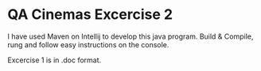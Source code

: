 # QA Cinemas Excercise 2

I have used Maven on Intellij to develop this java program.
Build & Compile, rung and follow easy instructions on the console.

Excercise 1
is in .doc format.